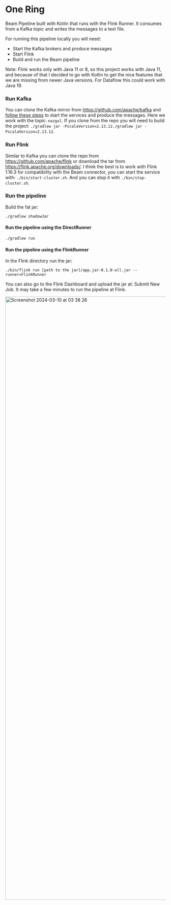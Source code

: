 # One Ring

Beam Pipeline built with Kotlin that runs with the Flink Runner. It consumes from a Kafka topic and writes the messages to a text file.

For running this pipeline locally you will need:
- Start the Kafka brokers and produce messages
- Start Flink
- Build and run the Beam pipeline

Note: Flink works only with Java 11 or 8, so this project works with Java 11, and because of that I decided to go with Kotlin to get the nice features that
we are missing from newer Java versions. For Dataflow this could work with Java 19.

### Run Kafka

You can clone the Kafka mirror from https://github.com/apache/kafka and [follow these steps](https://kafka.apache.org/quickstart) to start the services and produce the messages. Here we work
with the topic: `nazgul`. If you clone from the repo you will need to build the project: `./gradlew jar -PscalaVersion=2.13.12./gradlew jar -PscalaVersion=2.13.12`.

### Run Flink

Similar to Kafka you can clone the repo from https://github.com/apache/flink or download the tar from https://flink.apache.org/downloads/. I think the best is to work with
Flink 1.16.3 for compatibility with the Beam connector, you can start the service with: `./bin/start-cluster.sh`. And you can stop it with `./bin/stop-cluster.sh`.

### Run the pipeline

Build the fat jar:

```
./gradlew shadowJar
```

#### Run the pipeline using the DirectRunner

```
./gradlew run
```

#### Run the pipeline using the FlinkRunner

In the Flink directory run the jar:

```
./bin/flink run [path to the jar]/app.jar-0.1.0-all.jar --runner=FlinkRunner
```

You can also go to the Flink Dashboard and upload the jar at: Submit New Job. It may take a few minutes to run the pipeline at Flink.

<img width="1896" alt="Screenshot 2024-03-10 at 03 38 26" src="https://github.com/pablomarti/one_ring/assets/672530/cf2968e1-a625-46b7-a090-bd4dafaeb796">

